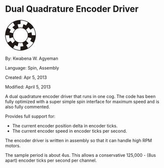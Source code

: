 # Dual Quadrature Encoder Driver

![encoder.gif](encoder.gif)

By: Kwabena W. Agyeman

Language: Spin, Assembly

Created: Apr 5, 2013

Modified: April 5, 2013

A dual quadrature encoder driver that runs in one cog. The code has been fully optimized with a super simple spin interface for maximum speed and is also fully commented.

Provides full support for:

*   The current encoder position delta in encoder ticks.
*   The current encoder speed in encoder ticks per second.

The encoder driver is written in assembly so that it can handle high RPM motors.

The sample period is about 4us. This allows a conservative 125,000 - (8us apart) encoder ticks per second per channel.

